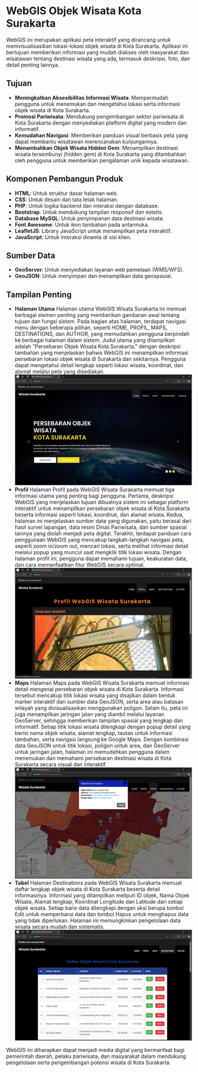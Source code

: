 # WebGIS Objek Wisata Kota Surakarta

WebGIS ini merupakan aplikasi peta interaktif yang dirancang untuk memvisualisasikan lokasi-lokasi objek wisata di Kota Surakarta. Aplikasi ini bertujuan memberikan informasi yang mudah diakses oleh masyarakat dan wisatawan tentang destinasi wisata yang ada, termasuk deskripsi, foto, dan detail penting lainnya.

## Tujuan
- **Meningkatkan Aksesibilitas Informasi Wisata**: Mempermudah pengguna untuk menemukan dan mengetahui lokasi serta informasi objek wisata di Kota Surakarta.
- **Promosi Pariwisata**: Mendukung pengembangan sektor pariwisata di Kota Surakarta dengan menyediakan platform digital yang modern dan informatif.
- **Kemudahan Navigasi**: Memberikan panduan visual berbasis peta yang dapat membantu wisatawan merencanakan kunjungannya.
- **Menambahkan Objek Wisata Hidden Gem**: Menampilkan destinasi wisata tersembunyi (hidden gem) di Kota Surakarta yang ditambahkan oleh pengguna untuk memberikan pengalaman unik kepada wisatawan.

## Komponen Pembangun Produk
- **HTML**: Untuk struktur dasar halaman web.
- **CSS**: Untuk desain dan tata letak halaman.
- **PHP**: Untuk logika backend dan interaksi dengan database.
- **Bootstrap**: Untuk mendukung tampilan responsif dan estetis.
- **Database MySQL**: Untuk penyimpanan data destinasi wisata.
- **Font Awesome**: Untuk ikon tambahan pada antarmuka.
- **LeafletJS**: Library JavaScript untuk menampilkan peta interaktif.
- **JavaScript**: Untuk interaksi dinamis di sisi klien.

## Sumber Data
- **GeoServer**: Untuk menyediakan layanan web pemetaan (WMS/WFS).
- **GeoJSON**: Untuk menyimpan dan menampilkan data geospasial.

## Tampilan Penting
- **Halaman Utama**
Halaman utama WebGIS Wisata Surakarta ini memuat berbagai elemen penting yang memberikan gambaran awal tentang tujuan dan fungsi sistem. Pada bagian atas halaman, terdapat navigasi menu dengan beberapa pilihan, seperti HOME, PROFIL, MAPS, DESTINATIONS, dan AUTHOR, yang memudahkan pengguna berpindah ke berbagai halaman dalam sistem. Judul utama yang ditampilkan adalah "Persebaran Objek Wisata Kota Surakarta," dengan deskripsi tambahan yang menjelaskan bahwa WebGIS ini menampilkan informasi persebaran lokasi objek wisata di Surakarta dan sekitarnya. Pengguna dapat mengetahui detail lengkap seperti lokasi wisata, koordinat, dan alamat melalui peta yang disediakan.
![Halaman Utama](fitur/landing.png)
- **Profil**
Halaman Profil pada WebGIS Wisata Surakarta memuat tiga informasi utama yang penting bagi pengguna. Pertama, deskripsi WebGIS yang menjelaskan tujuan dibuatnya sistem ini sebagai platform interaktif untuk menampilkan persebaran objek wisata di Kota Surakarta beserta informasi seperti lokasi, koordinat, dan alamat wisata. Kedua, halaman ini menjelaskan sumber data yang digunakan, yaitu berasal dari hasil survei lapangan, data resmi Dinas Pariwisata, dan sumber spasial lainnya yang diolah menjadi peta digital. Terakhir, terdapat panduan cara penggunaan WebGIS yang mencakup langkah-langkah navigasi peta, seperti zoom in/zoom out, mencari lokasi, serta melihat informasi detail melalui popup yang muncul saat mengklik titik lokasi wisata. Dengan halaman profil ini, pengguna dapat memahami tujuan, keakuratan data, dan cara memanfaatkan fitur WebGIS secara optimal.
![Profil](fitur/profil.png)
- **Maps**
Halaman Maps pada WebGIS Wisata Surakarta memuat informasi detail mengenai persebaran objek wisata di Kota Surakarta. Informasi tersebut mencakup titik lokasi wisata yang disajikan dalam bentuk marker interaktif dari sumber data GeoJSON, serta area atau batasan wilayah yang divisualisasikan menggunakan poligon. Selain itu, peta ini juga menampilkan jaringan jalan yang diambil melalui layanan GeoServer, sehingga memberikan tampilan spasial yang lengkap dan informatif. Setiap titik lokasi wisata dilengkapi dengan popup detail yang berisi nama objek wisata, alamat lengkap, tautan untuk informasi tambahan, serta navigasi langsung ke Google Maps. Dengan kombinasi data GeoJSON untuk titik lokasi, poligon untuk area, dan GeoServer untuk jaringan jalan, halaman ini memudahkan pengguna dalam menemukan dan memahami persebaran destinasi wisata di Kota Surakarta secara visual dan interaktif.
![Peta](fitur/maps.png)
- **Tabel**
Halaman Destinations pada WebGIS Wisata Surakarta memuat daftar lengkap objek wisata di Kota Surakarta beserta detail informasinya. Informasi yang ditampilkan meliputi ID objek, Nama Objek Wisata, Alamat lengkap, Koordinat Longitude dan Latitude dari setiap objek wisata. Setiap baris data dilengkapi dengan aksi berupa tombol Edit untuk memperbarui data dan tombol Hapus untuk menghapus data yang tidak diperlukan. Halaman ini memungkinkan pengelolaan data wisata secara mudah dan sistematis.
![tabel](fitur/tabel.png)

WebGIS ini diharapkan dapat menjadi media digital yang bermanfaat bagi pemerintah daerah, pelaku pariwisata, dan masyarakat dalam mendukung pengelolaan serta pengembangan potensi wisata di Kota Surakarta.
